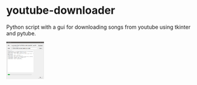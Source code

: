 # youtube-downloader
Python script with a gui for downloading songs from youtube using tkinter and pytube.

<img src="screenshot.png" width="100" height="100">
